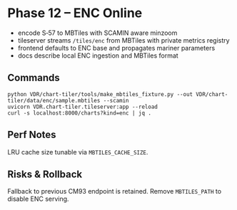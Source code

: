 # Phase 12 – ENC Online

* encode S‑57 to MBTiles with SCAMIN aware minzoom
* tileserver streams `/tiles/enc` from MBTiles with private metrics registry
* frontend defaults to ENC base and propagates mariner parameters
* docs describe local ENC ingestion and MBTiles format

## Commands

```
python VDR/chart-tiler/tools/make_mbtiles_fixture.py --out VDR/chart-tiler/data/enc/sample.mbtiles --scamin
uvicorn VDR.chart-tiler.tileserver:app --reload
curl -s localhost:8000/charts?kind=enc | jq .
```

## Perf Notes

LRU cache size tunable via `MBTILES_CACHE_SIZE`.

## Risks & Rollback

Fallback to previous CM93 endpoint is retained.  Remove `MBTILES_PATH` to disable
ENC serving.
